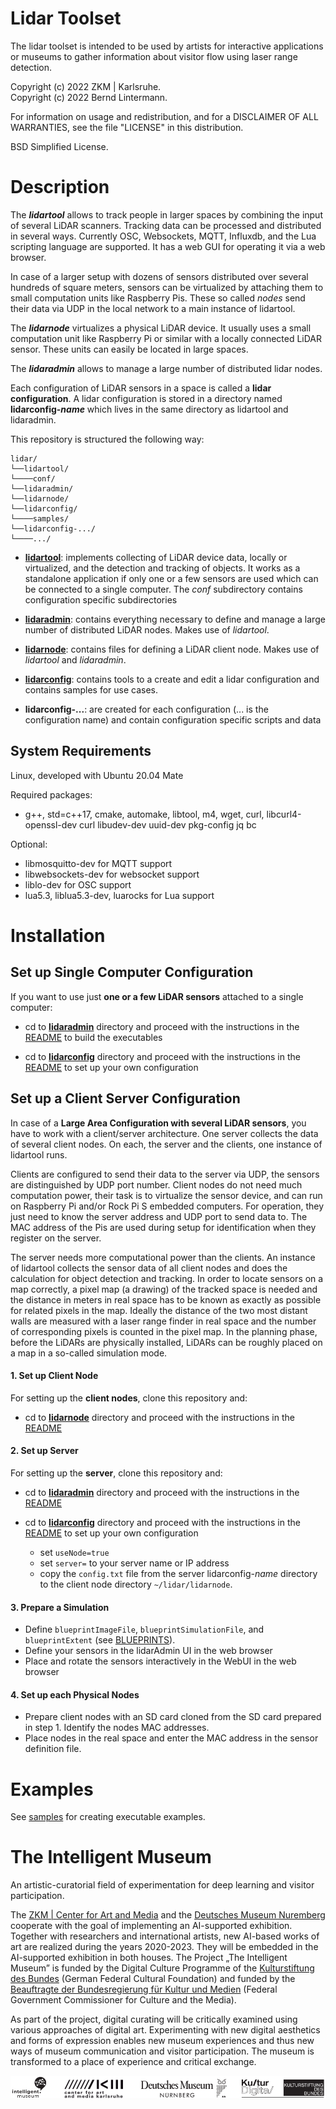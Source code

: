 # Lidar Toolset

The lidar toolset is intended to be used by artists for interactive applications or museums to gather information about visitor flow using laser range detection.

Copyright (c) 2022 ZKM | Karlsruhe.  
Copyright (c) 2022 Bernd Lintermann.

For information on usage and redistribution, and for a DISCLAIMER OF ALL
WARRANTIES, see the file "LICENSE" in this distribution.

BSD Simplified License.

# Description

The ***lidartool*** allows to track people in larger spaces by combining the input of several LiDAR scanners. Tracking data can be processed and distributed in several ways. Currently OSC, Websockets, MQTT, Influxdb, and the Lua scripting language are supported. It has a web GUI for operating it via a web browser.

In case of a larger setup with dozens of sensors distributed over several hundreds of square meters, sensors can be virtualized by attaching them to small computation units like Raspberry Pis. These so called *nodes* send their data via UDP in the local network to a main instance of lidartool.

The ***lidarnode*** virtualizes a physical LiDAR device. It usually uses a small computation unit like Raspberry Pi or similar with a locally connected LiDAR sensor. These units can easily be located in large spaces.

The ***lidaradmin*** allows to manage a large number of distributed lidar nodes.

Each configuration of LiDAR sensors in a space is called a **lidar configuration**. A lidar configuration is stored in a directory named **lidarconfig-*name*** which lives in the same directory as lidartool and lidaradmin.

This repository is structured the following way:

```
lidar/
└──lidartool/
└────conf/
└──lidaradmin/
└──lidarnode/
└──lidarconfig/
└────samples/
└──lidarconfig-.../
└────.../
```

- [**lidartool**](lidartool): implements collecting of LiDAR device data, locally or virtualized, and the detection and tracking of objects. It works as a standalone application if only one or a few sensors are used which can be connected to a single computer. The *conf* subdirectory contains configuration specific subdirectories

- [**lidaradmin**](lidaradmin): contains everything necessary to define and manage a large number of distributed LiDAR nodes. Makes use of *lidartool*.

- [**lidarnode**](lidarnode): contains files for defining a LiDAR client node. Makes use of *lidartool* and *lidaradmin*.

- [**lidarconfig**](lidarconfig): contains tools to a create and edit a lidar configuration and contains samples for use cases.

- **lidarconfig-...**: are created for each configuration (... is the configuration name) and contain configuration specific scripts and data

System Requirements
------------

Linux, developed with Ubuntu 20.04 Mate

Required packages:
* g++, std=c++17, cmake, automake, libtool, m4, wget, curl, libcurl4-openssl-dev curl libudev-dev uuid-dev pkg-config jq bc

Optional:
* libmosquitto-dev for MQTT support
* libwebsockets-dev for websocket support
* liblo-dev for OSC support
* lua5.3, liblua5.3-dev, luarocks for Lua support

# Installation

## Set up Single Computer Configuration

If you want to use just **one or a few  LiDAR sensors** attached to a single computer:

- cd to [**lidaradmin**](lidaradmin) directory and proceed with the instructions in the [README](lidaradmin/README.md) to build the executables

- cd to [**lidarconfig**](lidarconfig) directory and proceed with the instructions in the [README](lidarconfig/README.md) to set up your own configuration

## Set up a Client Server Configuration

In case of a **Large Area Configuration with several LiDAR sensors**, you have to work with a client/server architecture. One server collects the data of several client nodes. On each, the server and the clients, one instance of lidartool runs. 

Clients are configured to send their data to the server via UDP, the sensors are distinguished by UDP port number. Client nodes do not need much computation power, their task is to virtualize the sensor device, and can run on Raspberry Pi and/or Rock Pi S embedded computers. For operation, they just need to know the server address and UDP port to send data to. The MAC address of the Pis are used during setup for identification when they register on the server.

The server needs more computational power than the clients. An instance of lidartool collects the sensor data of all client nodes and does the calculation for object detection and tracking. In order to locate sensors on a map correctly, a pixel map (a drawing) of the tracked space is needed and the distance in meters in real space has to be known as exactly as possible for related pixels in the map. Ideally the distance of the two most distant walls are measured with a laser range finder in real space and the number of corresponding pixels is counted in the pixel map. In the planning phase, before the LiDARs are physically installed, LiDARs can be roughly placed on a map in a so-called simulation mode.

#### 1. Set up Client Node

For setting up the **client nodes**, clone this repository and:

- cd to [**lidarnode**](lidarnode) directory and proceed with the instructions in the [README](lidarnode/README.md)

#### 2. Set up Server

For setting up the **server**, clone this repository and:

- cd to [**lidaradmin**](lidaradmin) directory and proceed with the instructions in the [README](lidaradmin/README.md)

- cd to [**lidarconfig**](lidarconfig) directory and proceed with the instructions in the [README](lidarconfig/README.md) to set up your own configuration
  
  - set `useNode=true`
  - set `server=` to your server name or IP address
  - copy the `config.txt` file from the server lidarconfig-*name* directory to the client node directory `~/lidar/lidarnode`.

#### 3. Prepare a Simulation

- Define `blueprintImageFile`, `blueprintSimulationFile`, and `blueprintExtent` (see [BLUEPRINTS](lidarconfig/doc/BLUEPRINTS.md)).
- Define your sensors in the lidarAdmin UI in the web browser
- Place and rotate the sensors interactively in the WebUI in the web browser

#### 4. Set up each Physical Nodes

- Prepare client nodes with an SD card cloned from the SD card prepared in step 1. Identify the nodes MAC addresses.
- Place nodes in the real space and enter the MAC address in the sensor definition file.

# Examples

See [samples](lidarconfig/samples/README.md) for creating executable examples.

# The Intelligent Museum

An artistic-curatorial field of experimentation for deep learning and visitor participation.

The [ZKM | Center for Art and Media](https://zkm.de/en) and the [Deutsches Museum Nuremberg](https://www.deutsches-museum.de/en/nuernberg/information/) cooperate with the goal of implementing an AI-supported exhibition. Together with researchers and international artists, new AI-based works of art are realized during the years 2020-2023. They will be embedded in the AI-supported exhibition in both houses. The Project „The Intelligent Museum” is funded by the Digital Culture Programme of the [Kulturstiftung des Bundes](https://www.kulturstiftung-des-bundes.de/en) (German Federal Cultural Foundation) and funded by the [Beauftragte der Bundesregierung für Kultur und Medien](https://www.bundesregierung.de/breg-de/bundesregierung/staatsministerin-fuer-kultur-und-medien) (Federal Government Commissioner for Culture and the Media).

As part of the project, digital curating will be critically examined using various approaches of digital art. Experimenting with new digital aesthetics and forms of expression enables new museum experiences and thus new ways of museum communication and visitor participation. The museum is transformed to a place of experience and critical exchange.

![Logo](media/Logo_ZKM_DMN_KSB.png)

